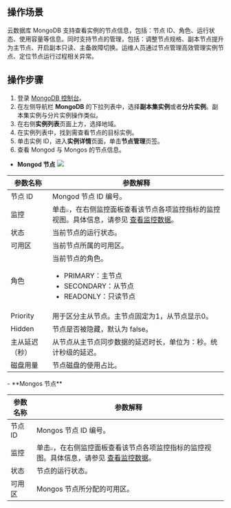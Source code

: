 ## 操作场景

云数据库 MongoDB 支持查看实例的节点信息，包括：节点 ID、角色、运行状态、使用容量等信息。同时支持节点的管理，包括：调整节点规格、副本节点提升为主节点、开启副本只读、主备故障切换。运维人员通过节点管理高效管理实例节点、定位节点运行过程相关异常。

## 操作步骤

1. 登录 [MongoDB 控制台](https://console.cloud.tencent.com/mongodb)。
2. 在左侧导航栏 **MongoDB** 的下拉列表中，选择**副本集实例**或者**分片实例**。副本集实例与分片实例操作类似。
3. 在右侧**实例列表**页面上方，选择地域。
4. 在实例列表中，找到需查看节点的目标实例。
5. 单击实例 ID，进入**实例详情**页面，单击**节点管理**页签。
6. 查看 Mongod 与 Mongos 的节点信息。
 - **Mongod 节点**
![](https://qcloudimg.tencent-cloud.cn/raw/4192fc90e595849b0155c80d0dd8592b.png)
<table>
<thead><tr><th>参数名称</th><th>参数解释</th></tr></thead>
<tbody><tr>
<td>节点 ID</td>
<td>Mongod 节点 ID 编号。</td></tr>
<tr>
<td>监控</td>
<td>单击<img src="https://qcloudimg.tencent-cloud.cn/raw/dc4a0ccd630c929fcb9095841df8fb0d.png" style="zoom:40%;">，在右侧监控面板查看该节点各项监控指标的监控视图。具体信息，请参见 <a href="https://cloud.tencent.com/document/product/240/3564">查看监控数据</a>。</td></tr>
<tr>
<td>状态</td><td>当前节点的运行状态。</td></tr>
<tr>
<td>可用区</td><td>当前节点所属的可用区。</td></tr>
<tr>
<td>角色</td>
<td>当前节点的角色。<ul><li>PRIMARY：主节点</li><li>SECONDARY：从节点</li><li>READONLY：只读节点</li></ul></td></tr>
<tr>
<td>Priority</td>
<td>用于区分主从节点。主节点固定为1，从节点显示0。</td></tr>
<tr>
<td>Hidden</td>
<td>节点是否被隐藏，默认为 false。</td></tr>
<tr>
<td>主从延迟（秒）</td>
<td>从节点从主节点同步数据的延迟时长，单位为：秒。统计秒级的延迟。</td></tr>
<tr>
<td>磁盘用量</td><td>节点磁盘的使用占比。</td></tr>
</tbody></table>
 - **Mongos 节点**
<table>
<thead><tr><th>参数名称</th><th>参数解释</th></tr></thead>
<tbody>
<tr>
<td>节点 ID</td><td>Mongos 节点 ID 编号。</td></tr>
<tr>
<td>监控</td>
<td>单击<img src="https://qcloudimg.tencent-cloud.cn/raw/dc4a0ccd630c929fcb9095841df8fb0d.png" style="zoom:40%;">，在右侧监控面板查看该节点各项监控指标的监控视图。具体信息，请参见 <a href="https://cloud.tencent.com/document/product/240/3564">查看监控数据</a>。</td></tr>
<tr>
<td>状态</td><td>节点的运行状态。</td></tr>
<tr>
<td>可用区</td><td>Mongos 节点所分配的可用区。</td></tr>
</tbody></table>

